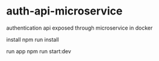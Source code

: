# auth-api-microservice
authentication api exposed through microservice in docker

install
  npm run install
  
run app
  npm run start:dev
  
